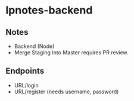 # lpnotes-backend

## Notes
- Backend (Node)
- Merge Staging Into Master requires PR review.

## Endpoints
- URL/login
- URL/register (needs username, password)
